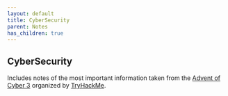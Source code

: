 ```yaml
---
layout: default
title: CyberSecurity
parent: Notes
has_children: true
---
```


## CyberSecurity
Includes notes of the most important information taken from the [Advent of Cyber 3](https://tryhackme.com/room/adventofcyber3) organized by [TryHackMe](https://tryhackme.com).

